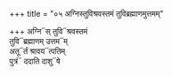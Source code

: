 +++
title = "०५ अग्निस्तुविश्रवस्तमं तुविब्रह्माणमुत्तमम्"

+++
अग्नि᳓स् तुवि᳓श्रवस्तमं  
तुवि᳓ब्रह्माणम् उत्तम᳓म्  
अतू᳓र्तं श्रावय᳓त्पतिम्  
पुत्रं᳓ ददाति दाशु᳓षे
